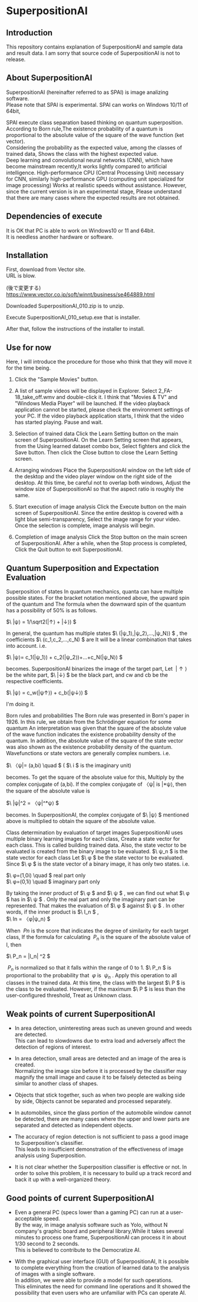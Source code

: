# SuperpositionAI


## Introduction

This repository contains  explanation of SuperpositionAI and sample data and result data.
I am sorry that source code of SuperpositionAI is not to release.
## About SuperpositionAI
SuperpositionAI (hereinafter referred to as SPAI) is image analizing software.  
Please note that SPAI is experimental.
SPAI can works on Windows 10/11 of 64bit,

SPAI execute class separation  based thinking on quantum superposition.  
According to Born rule,The existence probability of a quantum is proportional to the absolute value of the square of the wave function (ket vector).  
Considering the probability as the expected value, among the classes of trained data,
Shows the class with the highest expected value.  
Deep learning and convolutional neural networks (CNN), which have become mainstream recently,It works lightly compared to artificial intelligence.
High-performance CPU (Central Processing Unit) necessary for CNN, similarly high-performance GPU (computing unit specialized for image processing)
Works at realistic speeds without assistance.
However, since the current version is in an experimental stage,
Please understand that there are many cases where the expected results are not obtained.

## Dependencies of execute

It is OK that PC is able to work on Windows10 or 11 and 64bit.  
It is needless another hardware or software.

## Installation

First, download from Vector site.  
URL is blow.

(後で変更する)  
https://www.vector.co.jp/soft/winnt/business/se464889.html  

Downloaded SuperpositionAI_010.zip is to unzip.

Execute SuperpositionAI_010_setup.exe that is installer.

After that, follow the instructions of the installer to install.


## Use for now

Here, I will introduce the procedure for those who think that they will move it for the time being.
 
1. Click the "Sample Movies" button.
  
2. A list of sample videos will be displayed in Explorer.
  Select 2_FA-18_take_off.wmv and double-click it.
I think that "Movies & TV" and "Windows Media Player" will be launched.
If the video playback application cannot be started, please check the environment settings of your PC.
If the video playback application starts, I think that the video has started playing.
Pause and wait.
  
3. Selection of trained data
  Click the Learn Setting button on the main screen of SuperpositionAI.
On the Learn Setting screen that appears, from the Using learned dataset combo box,
Select fighters and click the Save button.
Then click the Close button to close the Learn Setting screen.
4. Arranging windows
  Place the SuperpositionAI window on the left side of the desktop and the video player window on the right side of the desktop.
At this time, be careful not to overlap both windows,
Adjust the window size of SuperpositionAI so that the aspect ratio is roughly the same.
  
5. Start execution of image analysis
  Click the Execute button on the main screen of SuperpositionAI.
Since the entire desktop is covered with a light blue semi-transparency,
Select the image range for your video.
Once the selection is complete, image analysis will begin.
  
  
6. Completion of image analysis
  Click the Stop button on the main screen of SuperpositionAI.
After a while, when the Stop process is completed,
Click the Quit button to exit SuperpositionAI.

## Quantum Superposition and Expectation Evaluation
Superposition of states
In quantum mechanics, quanta can have multiple possible states.
For the bracket notation mentioned above, the upward spin of the quantum and
The formula when the downward spin of the quantum has a possibility of 50% is as follows.  

$\ |ψ⟩ = 1/\sqrt2(|↑⟩ + |↓⟩) $ 

In general, the quantum has multiple states 
$\ (|ψ_1⟩,|ψ_2⟩,...,|ψ_N⟩) $
, the coefficients 
$\ (c_1,c_2,...,c_N) $ 
are It will be a linear combination that takes into account. i.e.

$\ |ψ⟩= c_1(|ψ_1⟩) + c_2(|ψ_2⟩)+...+c_N(|ψ_N⟩) $

becomes.
SuperpositionAI binarizes the image of the target part,
Let 
$\ |↑⟩$
be the white part, 
$\ |↓⟩ $
be the black part, and cw and cb be the respective coefficients.

$\ |ψ⟩ = c_w(|ψ↑⟩) + c_b(|ψ↓⟩) $

I'm doing it.
 
Born rules and probabilities
The Born rule was presented in Born's paper in 1926.
In this rule, we obtain from the Schrödinger equation for some quantum
An interpretation was given that the square of the absolute value of the wave function indicates the existence probability density of the quantum.
In addition, the absolute value of the square of the state vector was also shown as the existence probability density of the quantum.
Wavefunctions or state vectors are generally complex numbers. i.e.

$\ 〈ψ|= (a,bi) \quad $ 
(
$\ i $
is the imaginary unit)

becomes. To get the square of the absolute value for this,
Multiply by the complex conjugate of (a,bi).
If the complex conjugate of 〈ψ| is |*ψ⟩, then the square of the absolute value is

$\ |ψ|^2 = 〈ψ|^*ψ⟩ $

becomes.
In SuperpositionAI, the complex conjugate of 
$\ |ψ⟩ $
mentioned above is multiplied to obtain the square of the absolute value.
 
Class determination by evaluation of target images
SuperpositionAI uses multiple binary learning images for each class,
Create a state vector for each class.
This is called building trained data.
Also, the state vector to be evaluated is created from the binary image to be evaluated.
$\ ψ_n $ 
is the state vector for each class
Let 
$\ φ $ 
be the state vector to be evaluated.
Since 
$\ φ $
is the state vector of a binary image, it has only two states. i.e.

$\ φ=(1,0i) \quad $ 
real part only   
$\ φ=(0,1i) \quad $ 
imaginary part only   

By taking the inner product of 
$\ φ $
and 
$\ ψ $
, we can find out what 
$\ φ $
has in 
$\ ψ $
.
Only the real part and only the imaginary part can be represented.
That makes the evaluation of 
$\ φ $
against 
$\ ψ $
. In other words, if the inner product is 
$\ I_n $
,  
$\ In = 〈φ|ψ_n⟩ $

When 
$\ Pn$
is the score that indicates the degree of similarity for each target class,
If the formula for calculating 
$\ P_n$
is the square of the absolute value of I, then

$\ P_n = |I_n| ^2 $

$\ P_n$ 
is normalized so that it falls within the range of 0 to 1.
$\ P_n $
is proportional to the probability that 
$\ φ$
is 
$\ ψ_n$
.
Apply this operation to all classes in the trained data.
At this time, the class with the largest 
$\ P $
is the class to be evaluated.
However, if the maximum 
$\ P $
is less than the user-configured threshold,
Treat as Unknown class.
## Weak points of current SuperpositionAI

* In area detection, uninteresting areas such as uneven ground and weeds are detected.  
This can lead to slowdowns due to extra load and adversely affect the detection of regions of interest.

* In area detection, small areas are detected and an image of the area is created.  
Normalizing the image size before it is processed by the classifier may magnify the small image and cause it to be falsely detected as being similar to another class of shapes.

* Objects that stick together, such as when two people are walking side by side,
Objects cannot be separated and processed separately.

* In automobiles, since the glass portion of the automobile window cannot be detected, there are many cases where the upper and lower parts are separated and detected as independent objects.

* The accuracy of region detection is not sufficient to pass a good image to Superposition's classifier.  
This leads to insufficient demonstration of the effectiveness of image analysis using Superposition.

* It is not clear whether the Superposition classifier is effective or not.
In order to solve this problem, it is necessary to build up a track record and back it up with a well-organized theory.

## Good points of current SuperpositionAI

* Even a general PC (specs lower than a gaming PC) can run at a user-acceptable speed.  
By the way, in image analysis software such as Yolo, without N company's graphic board and peripheral library,While it takes several minutes to process one frame, SuperpositionAI can process it in about 1/30 second to 2 seconds.  
This is believed to contribute to the Democratize AI.

* With the graphical user interface (GUI) of SuperpositionAI,
It is possible to complete everything from the creation of learned data to the analysis of images with a single software.  
In addition, we were able to provide a model for such operations.  
This eliminates the need for command line operations and
It showed the possibility that even users who are unfamiliar with PCs can operate AI.  
